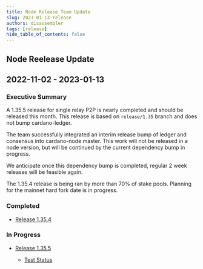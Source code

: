 ```yaml
---
title: Node Release Team Update
slug: 2023-01-13-release
authors: disassembler
tags: [release]
hide_table_of_contents: false
---
```


## Node Reelease Update
## 2022-11-02 - 2023-01-13

### Executive Summary

A 1.35.5 release for single relay P2P is nearly completed and should be released this month. This release is based on
`release/1.35` branch and does not bump cardano-ledger.

The team successfully integrated an interim release bump of ledger and consensus into cardano-node master.
This work will not be released in a node version, but will be continued by the current dependency bump in progress.

We anticipate once this dependency bump is completed, regular 2 week releases will be feasible again.

The 1.35.4 release is being ran by more than 70% of stake pools. Planning for the mainnet hard fork date is in progress.

### Completed

- [Release 1.35.4](https://github.com/input-output-hk/cardano-node/releases/tag/1.35.4)

### In Progress

- [Release 1.35.5](https://github.com/input-output-hk/cardano-node/commits/release/1.35)

  * [Test Status](https://github.com/input-output-hk/cardano-node-tests/blob/tag_test_1.35.5_rc1/src_docs/source/test_results/node/tag_1_35_5_rc1.rst)
